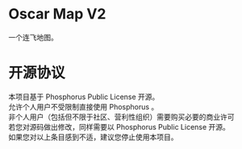 # Oscar Map V2

一个连飞地图。

# 开源协议
本项目基于 Phosphorus Public License 开源。  
允许个人用户不受限制直接使用 Phosphorus 。  
非个人用户（包括但不限于社区、营利性组织）需要购买必要的商业许可  
若您对源码做出修改，同样需要以 Phosphorus Public License 开源。  
如果您对以上条目感到不适，建议您停止使用本项目。  
